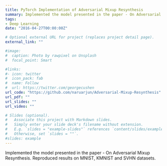```yaml
---
title: PyTorch Implementation of Adversarial Mixup Resynthesis 
summary: Implemented the model presented in the paper - On Adversarial Mixup Resynthesis. Reproduced results on MNIST, KMNIST and SVHN datasets.
tags:
- Deep Learning
date: "2016-04-27T00:00:00Z"

# Optional external URL for project (replaces project detail page).
external_link: ""

#image:
#  caption: Photo by rawpixel on Unsplash
#  focal_point: Smart

#links:
#- icon: twitter
#  icon_pack: fab
#  name: Follow
#  url: https://twitter.com/georgecushen
url_code: "https://github.com/naruarjun/Adversarial-Mixup-Resynthesis"
url_pdf: ""
url_slides: ""
url_video: ""

# Slides (optional).
#   Associate this project with Markdown slides.
#   Simply enter your slide deck's filename without extension.
#   E.g. `slides = "example-slides"` references `content/slides/example-slides.md`.
#   Otherwise, set `slides = ""`.
#slides: example
---
```

Implemented the model presented in the paper - On Adversarial Mixup Resynthesis.  Reproduced results on MNIST, KMNIST and SVHN datasets.


